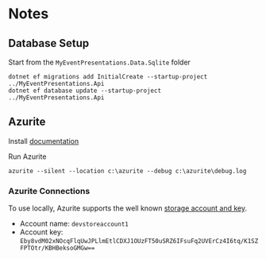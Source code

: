 # Notes

## Database Setup

Start from the `MyEventPresentations.Data.Sqlite` folder

``` 
dotnet ef migrations add InitialCreate --startup-project ../MyEventPresentations.Api
dotnet ef database update --startup-project ../MyEventPresentations.Api
```

## Azurite

Install [documentation](https://docs.microsoft.com/en-us/azure/storage/common/storage-use-azurite)

Run Azurite

```npm
azurite --silent --location c:\azurite --debug c:\azurite\debug.log
```

### Azurite Connections

To use locally, Azurite supports the well known [storage account and key](https://docs.microsoft.com/en-us/azure/storage/common/storage-use-azurite?toc=/azure/storage/blobs/toc.json#authorization-for-tools-and-sdks).

* Account name: `devstoreaccount1`
* Account key: `Eby8vdM02xNOcqFlqUwJPLlmEtlCDXJ1OUzFT50uSRZ6IFsuFq2UVErCz4I6tq/K1SZFPTOtr/KBHBeksoGMGw==`